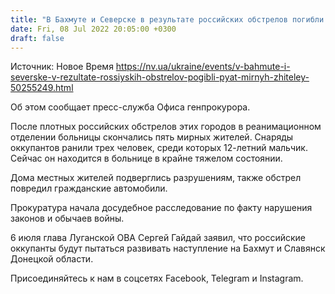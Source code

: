 ```yaml
---
title: "В Бахмуте и Северске в результате российских обстрелов погибли пять мирных жителей, ранен ребенок"
date: Fri, 08 Jul 2022 20:05:00 +0300
draft: false
---
```

Источник: Новое Время https://nv.ua/ukraine/events/v-bahmute-i-severske-v-rezultate-rossiyskih-obstrelov-pogibli-pyat-mirnyh-zhiteley-50255249.html


 Об этом сообщает пресс-служба Офиса генпрокурора.

После плотных российских обстрелов этих городов в реанимационном отделении больницы скончались пять мирных жителей. Снаряды оккупантов ранили трех человек, среди которых 12-летний мальчик. Сейчас он находится в больнице в крайне тяжелом состоянии.

Дома местных жителей подверглись разрушениям, также обстрел повредил гражданские автомобили.

Прокуратура начала досудебное расследование по факту нарушения законов и обычаев войны.

 6 июля глава Луганской ОВА Сергей Гайдай заявил, что российские оккупанты будут пытаться развивать наступление на Бахмут и Славянск Донецкой области.

Присоединяйтесь к нам в соцсетях Facebook, Telegram и Instagram.
